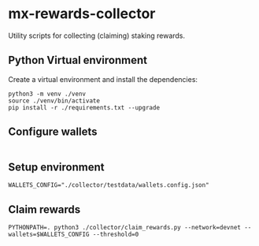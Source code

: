 # mx-rewards-collector

Utility scripts for collecting (claiming) staking rewards.

## Python Virtual environment

Create a virtual environment and install the dependencies:

```
python3 -m venv ./venv
source ./venv/bin/activate
pip install -r ./requirements.txt --upgrade
```

## Configure wallets

```
```

## Setup environment

```
WALLETS_CONFIG="./collector/testdata/wallets.config.json"
```

## Claim rewards

```
PYTHONPATH=. python3 ./collector/claim_rewards.py --network=devnet --wallets=$WALLETS_CONFIG --threshold=0
```
